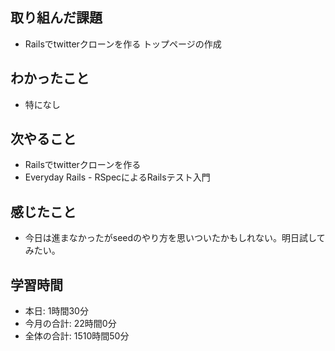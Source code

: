 ## 取り組んだ課題
- Railsでtwitterクローンを作る トップページの作成
## わかったこと
- 特になし
## 次やること
- Railsでtwitterクローンを作る
- Everyday Rails - RSpecによるRailsテスト入門
## 感じたこと
- 今日は進まなかったがseedのやり方を思いついたかもしれない。明日試してみたい。
## 学習時間
- 本日: 1時間30分
- 今月の合計: 22時間0分
- 全体の合計: 1510時間50分
